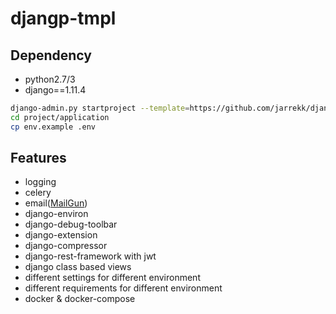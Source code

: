 # djangp-tmpl

## Dependency

* python2.7/3
* django==1.11.4


``` bash
django-admin.py startproject --template=https://github.com/jarrekk/django-tmpl/archive/master.zip --extension=example,py project
cd project/application
cp env.example .env
```

## Features

* logging
* celery
* email([MailGun](https://www.mailgun.com/))
* django-environ
* django-debug-toolbar
* django-extension
* django-compressor
* django-rest-framework with jwt
* django class based views
* different settings for different environment
* different requirements for different environment
* docker & docker-compose
